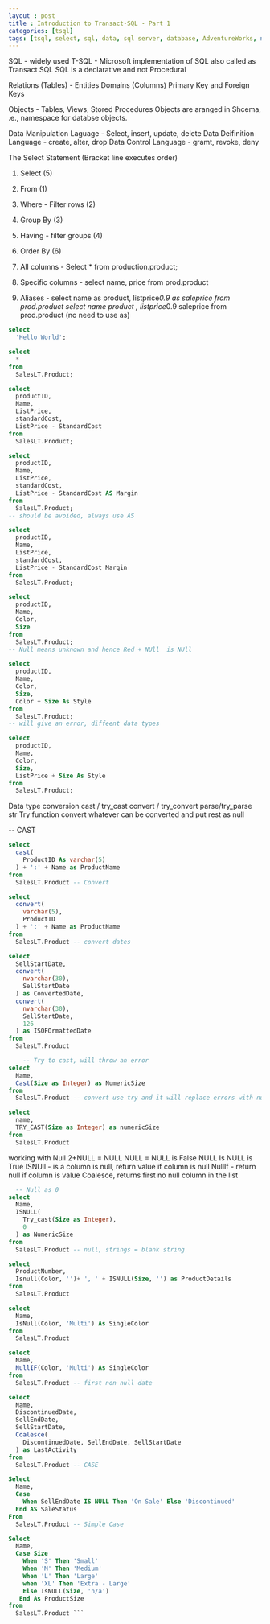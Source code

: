 ```yaml
---
layout : post
title : Introduction to Transact-SQL - Part 1
categories: [tsql]
tags: [tsql, select, sql, data, sql server, database, AdventureWorks, null, select, datetime]
---
```


SQL - widely used
T-SQL - Microsoft implementation of SQL also called as Transact SQL
SQL is a declarative and not Procedural

Relations (Tables) - Entities
Domains (Columns)
Primary Key and Foreign Keys

Objects - Tables, Views, Stored Procedures
Objects are aranged in Shcema, .e., namespace for databse objects.

Data Manipulation Laguage - Select, insert, update, delete
Data Deifinition Language - create, alter, drop
Data Control Language - gramt, revoke, deny

The Select Statement (Bracket line executes order)
1. Select (5)
2. From (1)
3. Where - Filter rows (2)
4. Group By (3)
5. Having - filter groups (4)
6. Order By (6)


1. All columns - Select * from production.product;
2. Specific columns - select name, price from prod.product
3. Aliases - select name as product, listprice*0.9 as saleprice from prod.product
select name product , listprice*0.9 saleprice from prod.product (no need to use as)


```sql
select
  'Hello World';
```
``` sql
select
  *
from
  SalesLT.Product;
```

``` sql
select
  productID,
  Name,
  ListPrice,
  standardCost,
  ListPrice - StandardCost
from
  SalesLT.Product;
```
``` sql
select
  productID,
  Name,
  ListPrice,
  standardCost,
  ListPrice - StandardCost AS Margin
from
  SalesLT.Product;
-- should be avoided, always use AS
```
``` sql
select
  productID,
  Name,
  ListPrice,
  standardCost,
  ListPrice - StandardCost Margin
from
  SalesLT.Product;
```
``` sql
select
  productID,
  Name,
  Color,
  Size
from
  SalesLT.Product;
-- Null means unknown and hence Red + NUll  is NUll
```
``` sql
select
  productID,
  Name,
  Color,
  Size,
  Color + Size As Style
from
  SalesLT.Product;
-- will give an error, diffeent data types
```
```sql
select
  productID,
  Name,
  Color,
  Size,
  ListPrice + Size As Style
from
  SalesLT.Product;
```

Data type conversion
cast / try_cast
convert / try_convert
parse/try_parse
str
Try function convert whatever can be converted and put rest as null


-- CAST
``` sql
select
  cast(
    ProductID As varchar(5)
  ) + ':' + Name as ProductName
from
  SalesLT.Product -- Convert
```
``` sql
select
  convert(
    varchar(5),
    ProductID
  ) + ':' + Name as ProductName
from
  SalesLT.Product -- convert dates
```
``` sql
select
  SellStartDate,
  convert(
    nvarchar(30),
    SellStartDate
  ) as ConvertedDate,
  convert(
    nvarchar(30),
    SellStartDate,
    126
  ) as ISOFOrmattedDate
from
  SalesLT.Product
```

``` sql
	-- Try to cast, will throw an error
select
  Name,
  Cast(Size as Integer) as NumericSize
from
  SalesLT.Product -- convert use try and it will replace errors with null
```
``` sql
select
  name,
  TRY_CAST(Size as Integer) as numericSize
from
  SalesLT.Product
```

  working with Null
  2+NULL = NULL
  NULL = NULL is False
  NULL Is NULL is True
  ISNUll - is a column is null, return value if column is null
  NullIf - return null if column is value
  Coalesce, returns first no null column in the list
``` sql
  -- Null as 0
select
  Name,
  ISNULL(
    Try_cast(Size as Integer),
    0
  ) as NumericSize
from
  SalesLT.Product -- null, strings = blank string
```
``` sql
select
  ProductNumber,
  Isnull(Color, '')+ ', ' + ISNULL(Size, '') as ProductDetails
from
  SalesLT.Product
```
``` sql
select
  Name,
  IsNull(Color, 'Multi') As SingleColor
from
  SalesLT.Product
```
``` sql
select
  Name,
  NullIF(Color, 'Multi') As SingleColor
from
  SalesLT.Product -- first non null date
```
``` sql
select
  Name,
  DiscontinuedDate,
  SellEndDate,
  SellStartDate,
  Coalesce(
    DiscontinuedDate, SellEndDate, SellStartDate
  ) as LastActivity
from
  SalesLT.Product -- CASE
```
``` sql
Select
  Name,
  Case
    When SellEndDate IS NULL Then 'On Sale' Else 'Discontinued'
  End AS SaleStatus
From
  SalesLT.Product -- Simple Case
```
``` sql
Select
  Name,
  Case Size
	When 'S' Then 'Small'
	When 'M' Then 'Medium'
	When 'L' Then 'Large'
	when 'XL' Then 'Extra - Large'
	Else IsNULL(Size, 'n/a')
   End As ProductSize
from
  SalesLT.Product ```
```

